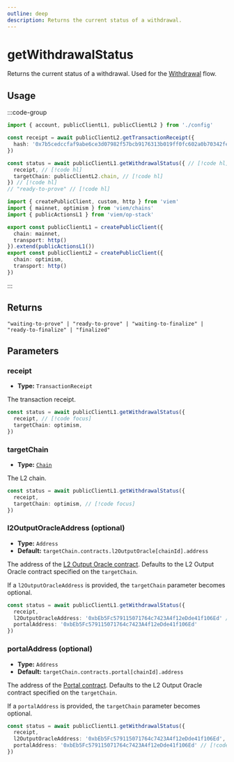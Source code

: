 ```yaml
---
outline: deep
description: Returns the current status of a withdrawal. 
---
```


# getWithdrawalStatus

Returns the current status of a withdrawal. Used for the [Withdrawal](/op-stack/guides/withdrawals) flow. 

## Usage

:::code-group

```ts [example.ts]
import { account, publicClientL1, publicClientL2 } from './config'

const receipt = await publicClientL2.getTransactionReceipt({
  hash: '0x7b5cedccfaf9abe6ce3d07982f57bcb9176313b019ff0fc602a0b70342fe3147'
})

const status = await publicClientL1.getWithdrawalStatus({ // [!code hl]
  receipt, // [!code hl]
  targetChain: publicClientL2.chain, // [!code hl]
}) // [!code hl]
// "ready-to-prove" // [!code hl]
```

```ts [config.ts]
import { createPublicClient, custom, http } from 'viem'
import { mainnet, optimism } from 'viem/chains'
import { publicActionsL1 } from 'viem/op-stack'

export const publicClientL1 = createPublicClient({
  chain: mainnet,
  transport: http()
}).extend(publicActionsL1())
export const publicClientL2 = createPublicClient({
  chain: optimism,
  transport: http()
})
```

:::

## Returns

`"waiting-to-prove" | "ready-to-prove" | "waiting-to-finalize" | "ready-to-finalize" | "finalized"`

## Parameters

### receipt

- **Type:** `TransactionReceipt`

The transaction receipt.

```ts
const status = await publicClientL1.getWithdrawalStatus({ 
  receipt, // [!code focus]
  targetChain: optimism, 
}) 
```

### targetChain

- **Type:** [`Chain`](/docs/glossary/types#chain)

The L2 chain.

```ts
const status = await publicClientL1.getWithdrawalStatus({
  receipt,
  targetChain: optimism, // [!code focus]
})
```

### l2OutputOracleAddress (optional)

- **Type:** `Address`
- **Default:** `targetChain.contracts.l2OutputOracle[chainId].address`

The address of the [L2 Output Oracle contract](https://github.com/ethereum-optimism/optimism/blob/develop/packages/contracts-bedrock/src/L1/OptimismPortal2.sol). Defaults to the L2 Output Oracle contract specified on the `targetChain`.

If a `l2OutputOracleAddress` is provided, the `targetChain` parameter becomes optional.

```ts
const status = await publicClientL1.getWithdrawalStatus({
  receipt,
  l2OutputOracleAddress: '0xbEb5Fc579115071764c7423A4f12eDde41f106Ed' // [!code focus]
  portalAddress: '0xbEb5Fc579115071764c7423A4f12eDde41f106Ed'
})
```

### portalAddress (optional)

- **Type:** `Address`
- **Default:** `targetChain.contracts.portal[chainId].address`

The address of the [Portal contract](https://github.com/ethereum-optimism/optimism/blob/develop/packages/contracts-bedrock/src/L1/OptimismPortal2.sol). Defaults to the L2 Output Oracle contract specified on the `targetChain`.

If a `portalAddress` is provided, the `targetChain` parameter becomes optional.

```ts
const status = await publicClientL1.getWithdrawalStatus({
  receipt,
  l2OutputOracleAddress: '0xbEb5Fc579115071764c7423A4f12eDde41f106Ed',
  portalAddress: '0xbEb5Fc579115071764c7423A4f12eDde41f106Ed' // [!code focus]
})
```
